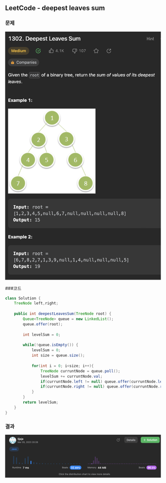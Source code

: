 ## LeetCode - deepest leaves sum

### 문제
![](img/deepestLeavesSum문제.png)

###코드
```java
class Solution {
    TreeNode left,right;
    
    public int deepestLeavesSum(TreeNode root) {
        Queue<TreeNode> queue = new LinkedList();
        queue.offer(root);

        int levelSum = 0;

        while(!queue.isEmpty()) {
            levelSum = 0;
            int size = queue.size();
            
            for(int i = 0; i<size; i++){
                TreeNode curruntNode = queue.poll();
                levelSum += curruntNode.val;
                if(curruntNode.left != null) queue.offer(curruntNode.left);
                if(curruntNode.right != null) queue.offer(curruntNode.right);
            }
        }
        return levelSum;
    }
}

```
### 결과
![](img/deepestLeavesSum결과.png)
